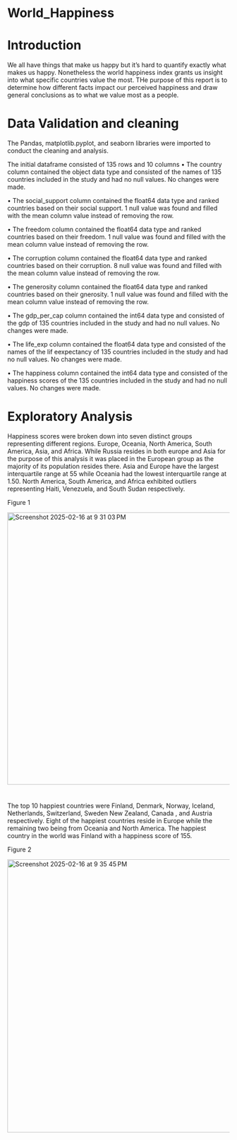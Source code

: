 # World_Happiness

# Introduction

We all have things that make us happy but it’s hard to quantify exactly what makes us happy. Nonetheless the world happiness index grants us insight into what specific countries value the most. THe purpose of this report is to determine how different facts impact our perceived happiness and draw general conclusions as to what we value most as a people.

# Data Validation and cleaning

 The Pandas, matplotlib.pyplot, and seaborn libraries were imported to conduct the cleaning and analysis.

The initial dataframe consisted of 135 rows and 10 columns
• The country column contained the object data type and consisted of the names of 135 countries included in the study and had no null values. No changes were made.

• The social_support column contained the float64 data type and ranked countries based on their social support. 1 null value was found and filled with the mean column value instead of removing the row.

• The freedom column contained the float64 data type and ranked countries based on their freedom. 1 null value was found and filled with the mean column value instead of removing the row. 

• The corruption column contained the float64 data type and ranked countries based on their corruption. 8 null value was found and filled with the mean column value instead of removing the row. 

• The generosity column contained the float64 data type and ranked countries based on their gnerosity. 1 null value was found and filled with the mean column value instead of removing the row.

• The gdp_per_cap column contained the int64 data type and consisted of the gdp of 135 countries included in the study and had no null values. No changes were made.

• The life_exp column contained the float64 data type and consisted of the names of  the lif eexpectancy of 135 countries included in the study and had no null values. No changes were made.

• The happiness column contained the int64 data type and consisted of the happiness scores of the 135 countries included in the study and had no null values. No changes were made.

# Exploratory Analysis

Happiness scores were broken down into seven distinct groups representing different regions. Europe, Oceania, North America, South America, Asia, and Africa. While Russia resides in both europe and Asia for the purpose of this analysis it was placed in the European group as the majority of its population resides there. Asia and Europe have the largest interquartile range at 55 while Oceania had the lowest interquartile range at 1.50. North America, South America, and Africa exhibited outliers representing Haiti, Venezuela, and South Sudan respectively.

Figure 1

<img width="616" alt="Screenshot 2025-02-16 at 9 31 03 PM" src="https://github.com/user-attachments/assets/776dae40-ca88-486d-a5a9-2966c712747e" />

#

The top 10 happiest countries were Finland, Denmark, Norway, Iceland, Netherlands, Switzerland, Sweden New Zealand, Canada , and Austria respectively. Eight of the happiest countries reside in Europe while the remaining two being from Oceania and North America. The happiest country in the world was Finland with a happiness score of 155.

Figure 2

<img width="618" alt="Screenshot 2025-02-16 at 9 35 45 PM" src="https://github.com/user-attachments/assets/6a927f36-f03e-4d3b-b771-930287a5c685" />

# 
